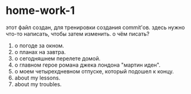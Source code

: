 # home-work-1
этот файл создан, для тренировки создания commit'ов.
здесь нужно что-то написать, чтобы затем изменить.
о чём писать?
1. о погоде за окном.
2. о планах на завтра.
3. о сегодняшнем перелете домой.
4. о главном герое романа джека лондона "мартин иден".
5. о моем четырехдневном отпуске, который подошел к концу.
6. about my lessons.
7. about my troubles.


